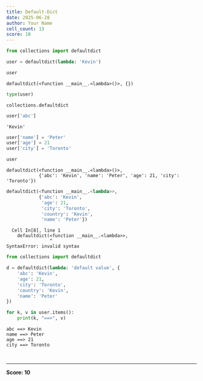 ```yaml
---
title: Default-Dict
date: 2025-06-28
author: Your Name
cell_count: 13
score: 10
---
```


```python
from collections import defaultdict
```


```python
user = defaultdict(lambda: 'Kevin')
```


```python
user
```




    defaultdict(<function __main__.<lambda>()>, {})




```python
type(user)
```




    collections.defaultdict




```python
user['abc']
```




    'Kevin'




```python
user['name'] = 'Peter'
user['age'] = 21
user['city'] = 'Toronto'
```


```python
user
```




    defaultdict(<function __main__.<lambda>()>,
                {'abc': 'Kevin', 'name': 'Peter', 'age': 21, 'city': 'Toronto'})




```python
defaultdict(<function __main__.<lambda>>,
            {'abc': 'Kevin',
             'age': 21,
             'city': 'Toronto',
             'country': 'Kevin',
             'name': 'Peter'})
```


      Cell In[8], line 1
        defaultdict(<function __main__.<lambda>>,
                    ^
    SyntaxError: invalid syntax
    



```python
from collections import defaultdict

```


```python
d = defaultdict(lambda: 'default value', {
    'abc': 'Kevin',
    'age': 21,
    'city': 'Toronto',
    'country': 'Kevin',
    'name': 'Peter'
})
```


```python
for k, v in user.items():
    print(k, "==>", v)
```

    abc ==> Kevin
    name ==> Peter
    age ==> 21
    city ==> Toronto
    


```python

```


```python

```


---
**Score: 10**